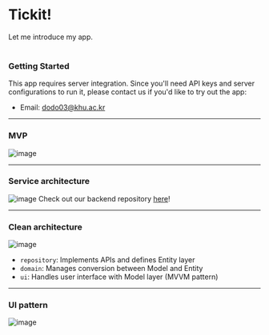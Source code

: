 # Tickit!
Let me introduce my app.
<br><br>

### Getting Started
This app requires server integration. Since you'll need API keys and server configurations to run it, please contact us if you'd like to try out the app:
- Email: dodo03@khu.ac.kr

---

### MVP
![image](https://github.com/user-attachments/assets/69095abd-957a-4a04-8d6a-7b8e39c20e86)

---

### Service architecture
![image](https://github.com/user-attachments/assets/6aa27b7b-c3a6-4158-b77d-f9955616c451)
Check out our backend repository [here](https://github.com/doyeon0307/Tickit-backend)!

---

### Clean architecture
![image](https://github.com/user-attachments/assets/950221c6-f1b7-4684-b9b8-fd534027b9e0)
- `repository`: Implements APIs and defines Entity layer
- `domain`: Manages conversion between Model and Entity
- `ui`: Handles user interface with Model layer (MVVM pattern)

---

### UI pattern
![image](https://github.com/user-attachments/assets/277a065a-61d2-4b2e-a915-79bed43f0c73)

